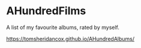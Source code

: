 # AHundredFilms

A list of my favourite albums, rated by myself.

https://tomsheridancox.github.io/AHundredAlbums/
